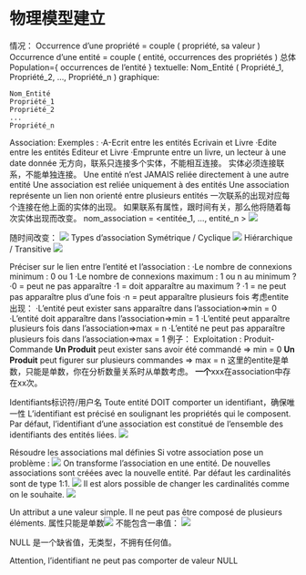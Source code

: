 # 物理模型建立
情况：
Occurrence d’une propriété = couple ( propriété, sa valeur )
Occurrence d’une entité = couple ( entité, occurrences des propriétés )
总体Population={ occurrences de l’entité }
textuelle:
Nom_Entité ( Propriété_1, Propriété_2, …, Propriété_n )
graphique:
```
Nom_Entité
Propriété_1
Propriété_2
...
Propriété_n
```
Association:
Exemples :
·A-Ecrit entre les entités Ecrivain et Livre
·Edite entre les entités Editeur et Livre
·Emprunte entre un livre, un lecteur à une date donnée
无方向，联系只连接多个实体，不能相互连接。
实体必须连接联系，不能单独连接。
Une entité n’est JAMAIS reliée directement à une autre entité
Une association est reliée uniquement à des entités
Une association représente un lien non orienté entre plusieurs entités
一次联系的出现对应每个连接在他上面的实体的出现。
如果联系有属性，跟时间有关，那么他将随着每次实体出现而改变。
nom_association = <entitée_1, …, entité_n >
![](Pasted%20image%2020230119204459.png)

随时间改变：
![](Pasted%20image%2020230119204516.png)
Types d’association
Symétrique / Cyclique
![](Pasted%20image%2020230119205336.png)
Hiérarchique / Transitive
![](Pasted%20image%2020230119205344.png)

Préciser sur le lien entre l’entité et l’association :
·Le nombre de connexions minimum : 0 ou 1
·Le nombre de connexions maximum : 1 ou n
au minimum ?
·0 = peut ne pas apparaître
·1 = doit apparaître
au maximum ?
·1 = ne peut pas apparaître plus d’une fois
·n = peut apparaître plusieurs fois
考虑entite出现：
·L’entité peut exister sans apparaître dans l’association=>min = 0
·L’entité doit apparaître dans l’association=>min = 1
·L’entité peut apparaître plusieurs fois dans l’association=>max = n
·L’entité ne peut pas apparaître plusieurs fois dans l’association=>max = 1
例子：
Exploitation : Produit-Commande
**Un Produit** peut exister sans avoir été commandé => min = 0
**Un Produit** peut figurer sur plusieurs commandes => max = n
这里的entite是单数，只能是单数，你在分析数量关系时从单数考虑。
**一个**xxx在association中存在xx次。

Identifiants标识符/用户名
Toute entité DOIT comporter un identifiant，确保唯一性
L’identifiant est précisé en soulignant les propriétés qui le composent.
Par défaut, l’identifiant d’une association est constitué de l’ensemble des identifiants des entités liées.
![](Pasted%20image%2020230119212430.png)

Résoudre les associations mal définies
Si votre association pose un problème :
![](Pasted%20image%2020230119213558.png)
On transforme l’association en une entité.
De nouvelles associations sont créées avec la nouvelle entité.
Par défaut les cardinalités sont de type 1:1.
![](Pasted%20image%2020230119213620.png)
Il est alors possible de changer les cardinalités comme on le souhaite.
![](Pasted%20image%2020230119213653.png)


Un attribut a une valeur simple. Il ne peut pas être composé de plusieurs éléments.
属性只能是单数![](Pasted%20image%2020230119214933.png)
不能包含一串值：
![](Pasted%20image%2020230119215018.png)

NULL 是一个缺省值，无类型，不拥有任何值。

Attention, l’identifiant ne peut pas comporter de valeur NULL

